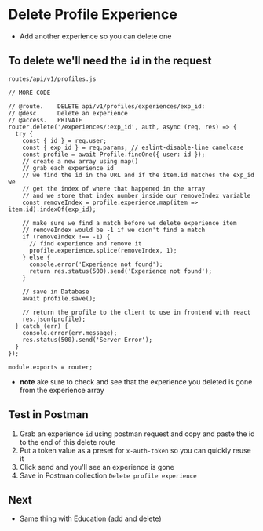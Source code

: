 # Delete Profile Experience
* Add another experience so you can delete one

## To delete we'll need the `id` in the request
`routes/api/v1/profiles.js`

```
// MORE CODE

// @route.    DELETE api/v1/profiles/experiences/exp_id:
// @desc.     Delete an experience
// @access.   PRIVATE
router.delete('/experiences/:exp_id', auth, async (req, res) => {
  try {
    const { id } = req.user;
    const { exp_id } = req.params; // eslint-disable-line camelcase
    const profile = await Profile.findOne({ user: id });
    // create a new array using map()
    // grab each experience id
    // we find the id in the URL and if the item.id matches the exp_id we
    // get the index of where that happened in the array
    // and we store that index number inside our removeIndex variable
    const removeIndex = profile.experience.map(item => item.id).indexOf(exp_id);

    // make sure we find a match before we delete experience item
    // removeIndex would be -1 if we didn't find a match
    if (removeIndex !== -1) {
      // find experience and remove it
      profile.experience.splice(removeIndex, 1);
    } else {
      console.error('Experience not found');
      return res.status(500).send('Experience not found');
    }

    // save in Database
    await profile.save();

    // return the profile to the client to use in frontend with react
    res.json(profile);
  } catch (err) {
    console.error(err.message);
    res.status(500).send('Server Error');
  }
});

module.exports = router;
```

* **note** ake sure to check and see that the experience you deleted is gone from the experience array

## Test in Postman
1. Grab an experience `id` using postman request and copy and paste the id to the end of this delete route
2. Put a token value as a preset for `x-auth-token` so you can quickly reuse it
3. Click send and you'll see an experience is gone
4. Save in Postman collection `Delete profile experience`

## Next
* Same thing with Education (add and delete)
